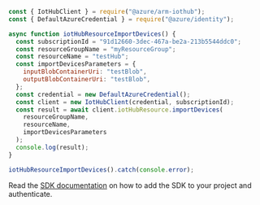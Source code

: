 ```javascript
const { IotHubClient } = require("@azure/arm-iothub");
const { DefaultAzureCredential } = require("@azure/identity");

async function iotHubResourceImportDevices() {
  const subscriptionId = "91d12660-3dec-467a-be2a-213b5544ddc0";
  const resourceGroupName = "myResourceGroup";
  const resourceName = "testHub";
  const importDevicesParameters = {
    inputBlobContainerUri: "testBlob",
    outputBlobContainerUri: "testBlob",
  };
  const credential = new DefaultAzureCredential();
  const client = new IotHubClient(credential, subscriptionId);
  const result = await client.iotHubResource.importDevices(
    resourceGroupName,
    resourceName,
    importDevicesParameters
  );
  console.log(result);
}

iotHubResourceImportDevices().catch(console.error);
```

Read the [SDK documentation](https://github.com/Azure/azure-sdk-for-js/blob/%40azure%2Farm-iothub_6.1.1/sdk/iothub/arm-iothub/README.md) on how to add the SDK to your project and authenticate.
